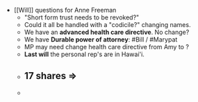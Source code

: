 - [[Will]] questions for Anne Freeman
	- "Short form trust needs to be revoked?"
	- Could it all be handled with a "codicile?" changing names.
	- We have an **advanced health care directive**. No change?
	- We have **Durable power of attorney**: #Bill / #Marypat
	- MP may need change health care directive from Amy to ?
	- **Last will** the personal rep's are in Hawai'i.
	- 17 shares =>
		-
	-